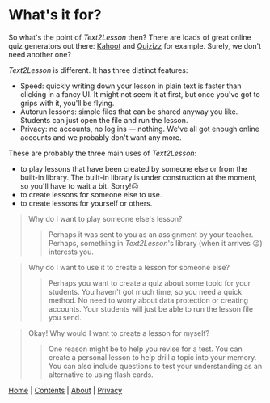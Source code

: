 # What's it for?

So what's the point of _Text2Lesson_ then? There are loads of great online quiz
generators out there: [Kahoot](https://kahoot.com/) and [Quizizz](https://quizizz.com/)
for example. Surely, we don't need another one?

_Text2Lesson_ is different. It has three distinct features:

- Speed: quickly writing down your lesson in plain text is faster than clicking
  in a fancy UI. It might not seem it at first, but once you've got to grips with
  it, you'll be flying.
- Autorun lessons: simple files that can be shared anyway you like. Students can
  just open the file and run the lesson.
- Privacy: no accounts, no log ins — nothing. We've all got enough online accounts
  and we probably don't want any more.

These are probably the three main uses of _Text2Lesson_:

- to play lessons that have been created by someone else or from the built-in
  library. The built-in library is under construction at the moment, so you'll
  have to wait a bit. Sorry!😥
- to create lessons for someone else to use.
- to create lessons for yourself or others.

> Why do I want to play someone else's lesson?
>
> > Perhaps it was sent to you as an assignment by your teacher. Perhaps,
> > something in _Text2Lesson_'s library (when it arrives 😉) interests you.

> Why do I want to use it to create a lesson for someone else?
>
> > Perhaps you want to create a quiz about some topic for your students. You
> > haven't got much time, so you need a quick method. No need to worry about
> > data protection or creating accounts. Your students will just be able to run
> > the lesson file you send.

> Okay! Why would I want to create a lesson for myself?
>
> > One reason might be to help you revise for a test. You can create a personal
> > lesson to help drill a topic into your memory. You can also include
> > questions to test your understanding as an alternative to using flash cards.

[Home](./index.md) | [Contents](./contents.md) | [About](./about.md) | [Privacy](./privacy.md)
